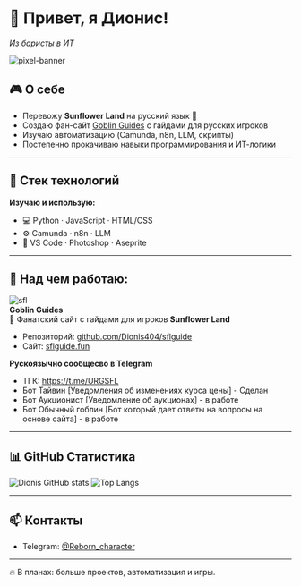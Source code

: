 # 👾 Привет, я Дионис!  
_Из баристы в ИТ_

![pixel-banner](https://i.ibb.co/1m0LmMc/pixel-banner.gif) <!-- сюда можно поставить свой пиксельный баннер -->

## 🎮 О себе
- Перевожу **Sunflower Land** на русский язык 🌻  
- Создаю фан-сайт [Goblin Guides](https://sflguide.fun/) с гайдами для русских игроков  
- Изучаю автоматизацию (Camunda, n8n, LLM, скрипты)  
- Постепенно прокачиваю навыки программирования и ИТ-логики  

---

## 🔧 Стек технологий
**Изучаю и использую:**  
- 💻 Python · JavaScript · HTML/CSS  
- ⚙️ Camunda · n8n · LLM  
- 🎨 VS Code · Photoshop · Aseprite  

---

## 🚀 Над чем работаю:
![sfl](https://sunflower-land.com/long_logo.png)  
**Goblin Guides**  
📖 Фанатский сайт с гайдами для игроков **Sunflower Land**  
- Репозиторий: [github.com/Dionis404/sflguide](https://github.com/Dionis404/sflguide)  
- Сайт: [sflguide.fun](https://sflguide.fun/)

**Рускоязычно сообщесво в Telegram**
- ТГК: https://t.me/URGSFL
- Бот Тайвин [Уведомления об изменениях курса цены] - Сделан
- Бот Аукционист [Уведомление об аукционах] - в работе
- Бот Обычный гоблин [Бот который дает ответы на вопросы на основе сайта] - в работе
---

## 📊 GitHub Статистика
![Dionis GitHub stats](https://github-readme-stats.vercel.app/api?username=Dionis404&show_icons=true&theme=gruvbox)  ![Top Langs](https://github-readme-stats.vercel.app/api/top-langs/?username=Dionis404&layout=compact&theme=gruvbox)  

---

## 📫 Контакты
- Telegram: [@Reborn_character](https://t.me/Reborn_character)  

---

🔥 В планах: больше проектов, автоматизация и игры.  
